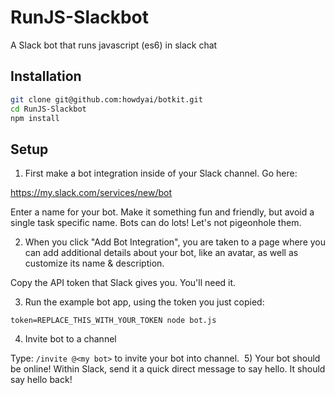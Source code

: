 # RunJS-Slackbot
A Slack bot that runs javascript (es6) in slack chat

## Installation
```bash
git clone git@github.com:howdyai/botkit.git
cd RunJS-Slackbot
npm install
```
## Setup

1) First make a bot integration inside of your Slack channel. Go here:

https://my.slack.com/services/new/bot

Enter a name for your bot.
Make it something fun and friendly, but avoid a single task specific name.
Bots can do lots! Let's not pigeonhole them.

2) When you click "Add Bot Integration", you are taken to a page where you can add additional details about your bot, like an avatar, as well as customize its name & description.

Copy the API token that Slack gives you. You'll need it.

3) Run the example bot app, using the token you just copied:
​
```
token=REPLACE_THIS_WITH_YOUR_TOKEN node bot.js
```
4) Invite bot to a channel

Type: `/invite @<my bot>` to invite your bot into channel.
​
5) Your bot should be online! Within Slack, send it a quick direct message to say hello. It should say hello back!

